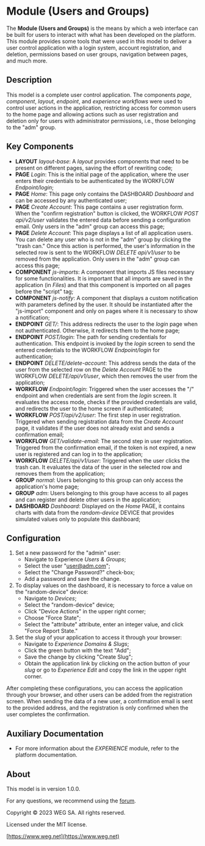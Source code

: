 # Module (Users and Groups)

The **Module (Users and Groups)** is the means by which a web interface can be built for users to interact with what has been developed on the platform. This module provides some tools that were used in this model to deliver a user control application with a login system, account registration, and deletion, permissions based on user groups, navigation between pages, and much more.

## Description

This model is a complete user control application. The components *page*, *component*, *layout*, *endpoint*, and *experience workflows* were used to control user actions in the application, restricting access for common users to the home page and allowing actions such as user registration and deletion only for users with administrator permissions, i.e., those belonging to the "adm" group.

## Key Components

- **LAYOUT** *layout-base*:
  A *layout* provides components that need to be present on different pages, saving the effort of rewriting code;
- **PAGE** *Login*:
  This is the initial page of the application, where the user enters their credentials to be authenticated by the WORKFLOW *Endpoint/login*;
- **PAGE** *Home*:
  This page only contains the DASHBOARD *Dashboard* and can be accessed by any authenticated user;
- **PAGE** *Create Account*:
  This page contains a user registration form. When the "confirm registration" button is clicked, the WORKFLOW *POST api/v2/user* validates the entered data before sending a configuration email. Only users in the "adm" group can access this page;
- **PAGE** *Delete Account*:
  This page displays a list of all application users. You can delete any user who is not in the "adm" group by clicking the "trash can." Once this action is performed, the user's information in the selected row is sent to the WORKFLOW *DELETE api/v1/user* to be removed from the application. Only users in the "adm" group can access this page;
- **COMPONENT** *js-imports*:
  A component that imports JS files necessary for some functionalities. It is important that all imports are saved in the application (in *Files*) and that this component is imported on all pages before the "script" tag;
- **COMPONENT** *js-notify*:
  A component that displays a custom notification with parameters defined by the user. It should be instantiated after the "js-import" component and only on pages where it is necessary to show a notification;
- **ENDPOINT** *GET/*:
  This address redirects the user to the *login* page when not authenticated. Otherwise, it redirects them to the home page;
- **ENDPOINT** *POST/login*:
  The path for sending credentials for authentication. This endpoint is invoked by the *login* screen to send the entered credentials to the WORKFLOW *Endpoint/login* for authentication;
- **ENDPOINT** *DELETE/delete-account*:
  This address sends the data of the user from the selected row on the *Delete Account* PAGE to the WORKFLOW *DELETE/api/v1/user*, which then removes the user from the application;
- **WORKFLOW** *Endpoint/login*:
  Triggered when the user accesses the "/" endpoint and when credentials are sent from the *login* screen. It evaluates the access mode, checks if the provided credentials are valid, and redirects the user to the home screen if authenticated;
- **WORKFLOW** *POST/api/v2/user*:
  The first step in user registration. Triggered when sending registration data from the *Create Account* page, it validates if the user does not already exist and sends a confirmation email;
- **WORKFLOW** *GET/validate-email*:
  The second step in user registration. Triggered from the confirmation email, if the token is not expired, a new user is registered and can log in to the application;
- **WORKFLOW** *DELETE/api/v1/user*:
  Triggered when the user clicks the trash can. It evaluates the data of the user in the selected row and removes them from the application;
- **GROUP** *normal*:
  Users belonging to this group can only access the application's home page;
- **GROUP** *adm*:
  Users belonging to this group have access to all pages and can register and delete other users in the application;
- **DASHBOARD** *Dashboard*:
  Displayed on the *Home* PAGE, it contains charts with data from the *random-device* DEVICE that provides simulated values only to populate this dashboard;

## Configuration

1. Set a new password for the "admin" user:
   - Navigate to Experience *Users & Groups*;
   - Select the user "user@adm.com";
   - Select the "Change Password?" check-box;
   - Add a password and save the change.
2. To display values on the dashboard, it is necessary to force a value on the "random-device" device:
   - Navigate to *Devices*;
   - Select the "random-device" device;
   - Click "Device Actions" in the upper right corner;
   - Choose "Force State";
   - Select the "attribute" attribute, enter an integer value, and click "Force Report State."
3. Set the *slug* of your application to access it through your browser:
   - Navigate to *Experience Domains & Slugs*;
   - Click the green button with the text "Add";
   - Save the change by clicking "Create Slug";
   - Obtain the application link by clicking on the action button of your *slug* or go to *Experience Edit* and copy the link in the upper right corner.

After completing these configurations, you can access the application through your browser, and other users can be added from the registration screen. When sending the data of a new user, a confirmation email is sent to the provided address, and the registration is only confirmed when the user completes the confirmation.

## Auxiliary Documentation

- For more information about the *EXPERIENCE* module, refer to the platform documentation.

## About

This model is in version 1.0.0.

For any questions, we recommend using the [forum](https://forums.app.wnology.io/).

Copyright © 2023 WEG SA. All rights reserved.

Licensed under the MIT license.

[https://www.weg.net](https://www.weg.net)